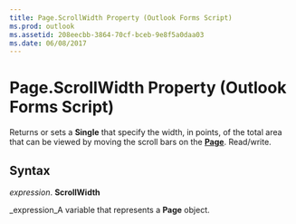 ```yaml
---
title: Page.ScrollWidth Property (Outlook Forms Script)
ms.prod: outlook
ms.assetid: 208eecbb-3864-70cf-bceb-9e8f5a0daa03
ms.date: 06/08/2017
---
```



# Page.ScrollWidth Property (Outlook Forms Script)

Returns or sets a **Single** that specify the width, in points, of the total area that can be viewed by moving the scroll bars on the **[Page](page-object-outlook-forms-script.md)**. Read/write.


## Syntax

 _expression_. **ScrollWidth**

 _expression_A variable that represents a **Page** object.


